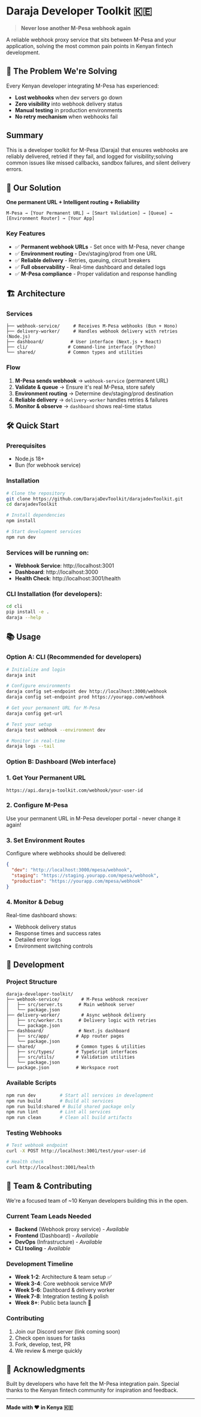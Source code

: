 # Daraja Developer Toolkit 🇰🇪

> **Never lose another M-Pesa webhook again**

A reliable webhook proxy service that sits between M-Pesa and your application, solving the most common pain points in Kenyan fintech development.

## 🎯 The Problem We're Solving

Every Kenyan developer integrating M-Pesa has experienced:

- **Lost webhooks** when dev servers go down
- **Zero visibility** into webhook delivery status
- **Manual testing** in production environments
- **No retry mechanism** when webhooks fail

## Summary 
This is a developer toolkit for M-Pesa (Daraja) that ensures webhooks are reliably delivered, retried if they fail, and logged for visibility;solving common issues like missed callbacks, sandbox failures, and silent delivery errors.

## 🚀 Our Solution

**One permanent URL + Intelligent routing + Reliability**

```
M-Pesa → [Your Permanent URL] → [Smart Validation] → [Queue] → [Environment Router] → [Your App]
```

### Key Features

- ✅ **Permanent webhook URLs** - Set once with M-Pesa, never change
- ✅ **Environment routing** - Dev/staging/prod from one URL
- ✅ **Reliable delivery** - Retries, queuing, circuit breakers
- ✅ **Full observability** - Real-time dashboard and detailed logs
- ✅ **M-Pesa compliance** - Proper validation and response handling

## 🏗️ Architecture

### Services

```
├── webhook-service/     # Receives M-Pesa webhooks (Bun + Hono)
├── delivery-worker/     # Handles webhook delivery with retries (Node.js)
├── dashboard/          # User interface (Next.js + React)
├── cli/               # Command-line interface (Python)
└── shared/            # Common types and utilities
```

### Flow

1. **M-Pesa sends webhook** → `webhook-service` (permanent URL)
2. **Validate & queue** → Ensure it's real M-Pesa, store safely
3. **Environment routing** → Determine dev/staging/prod destination
4. **Reliable delivery** → `delivery-worker` handles retries & failures
5. **Monitor & observe** → `dashboard` shows real-time status

## 🛠️ Quick Start

### Prerequisites

- Node.js 18+
- Bun (for webhook service)

### Installation

```bash
# Clone the repository
git clone https://github.com/DarajaDevToolkit/darajadevToolkit.git
cd darajadevToolkit

# Install dependencies
npm install

# Start development services
npm run dev
```

### Services will be running on:

- **Webhook Service**: http://localhost:3001
- **Dashboard**: http://localhost:3000
- **Health Check**: http://localhost:3001/health

### CLI Installation (for developers):

```bash
cd cli
pip install -e .
daraja --help
```

## 📚 Usage

### Option A: CLI (Recommended for developers)

```bash
# Initialize and login
daraja init

# Configure environments
daraja config set-endpoint dev http://localhost:3000/webhook
daraja config set-endpoint prod https://yourapp.com/webhook

# Get your permanent URL for M-Pesa
daraja config get-url

# Test your setup
daraja test webhook --environment dev

# Monitor in real-time
daraja logs --tail
```

### Option B: Dashboard (Web interface)

### 1. Get Your Permanent URL

```
https://api.daraja-toolkit.com/webhook/your-user-id
```

### 2. Configure M-Pesa

Use your permanent URL in M-Pesa developer portal - never change it again!

### 3. Set Environment Routes

Configure where webhooks should be delivered:

```json
{
  "dev": "http://localhost:3000/mpesa/webhook",
  "staging": "https://staging.yourapp.com/mpesa/webhook",
  "production": "https://yourapp.com/mpesa/webhook"
}
```

### 4. Monitor & Debug

Real-time dashboard shows:

- Webhook delivery status
- Response times and success rates
- Detailed error logs
- Environment switching controls

## 🧪 Development

### Project Structure

```
daraja-developer-toolkit/
├── webhook-service/        # M-Pesa webhook receiver
│   ├── src/server.ts      # Main webhook server
│   └── package.json
├── delivery-worker/        # Async webhook delivery
│   ├── src/worker.ts      # Delivery logic with retries
│   └── package.json
├── dashboard/             # Next.js dashboard
│   ├── src/app/          # App router pages
│   └── package.json
├── shared/               # Common types & utilities
│   ├── src/types/        # TypeScript interfaces
│   ├── src/utils/        # Validation utilities
│   └── package.json
└── package.json          # Workspace root
```

### Available Scripts

```bash
npm run dev         # Start all services in development
npm run build       # Build all services
npm run build:shared # Build shared package only
npm run lint        # Lint all services
npm run clean       # Clean all build artifacts
```

### Testing Webhooks

```bash
# Test webhook endpoint
curl -X POST http://localhost:3001/test/your-user-id

# Health check
curl http://localhost:3001/health
```

## 🤝 Team & Contributing

We're a focused team of ~10 Kenyan developers building this in the open.

### Current Team Leads Needed

- **Backend** (Webhook proxy service) - _Available_
- **Frontend** (Dashboard) - _Available_
- **DevOps** (Infrastructure) - _Available_
- **CLI tooling** - _Available_

### Development Timeline

- **Week 1-2**: Architecture & team setup ✅
- **Week 3-4**: Core webhook service MVP
- **Week 5-6**: Dashboard & delivery worker
- **Week 7-8**: Integration testing & polish
- **Week 8+**: Public beta launch 🚀

### Contributing

1. Join our Discord server (link coming soon)
2. Check open issues for tasks
3. Fork, develop, test, PR
4. We review & merge quickly

<!-- ## 📄 License

MIT License - See [LICENSE](LICENSE) file -->

## 🙏 Acknowledgments

Built by developers who have felt the M-Pesa integration pain. Special thanks to the Kenyan fintech community for inspiration and feedback.

---

**Made with ❤️ in Kenya 🇰🇪**

